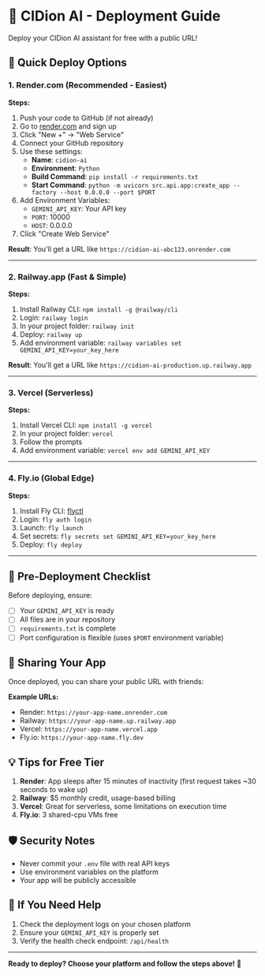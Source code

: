 # 🚀 CIDion AI - Deployment Guide

Deploy your CIDion AI assistant for free with a public URL!

## 🌟 Quick Deploy Options

### 1. **Render.com (Recommended - Easiest)**

**Steps:**
1. Push your code to GitHub (if not already)
2. Go to [render.com](https://render.com) and sign up
3. Click "New +" → "Web Service"
4. Connect your GitHub repository
5. Use these settings:
   - **Name**: `cidion-ai`
   - **Environment**: `Python`
   - **Build Command**: `pip install -r requirements.txt`
   - **Start Command**: `python -m uvicorn src.api.app:create_app --factory --host 0.0.0.0 --port $PORT`
6. Add Environment Variables:
   - `GEMINI_API_KEY`: Your API key
   - `PORT`: 10000
   - `HOST`: 0.0.0.0
7. Click "Create Web Service"

**Result**: You'll get a URL like `https://cidion-ai-abc123.onrender.com`

---

### 2. **Railway.app (Fast & Simple)**

**Steps:**
1. Install Railway CLI: `npm install -g @railway/cli`
2. Login: `railway login`
3. In your project folder: `railway init`
4. Deploy: `railway up`
5. Add environment variable: `railway variables set GEMINI_API_KEY=your_key_here`

**Result**: You'll get a URL like `https://cidion-ai-production.up.railway.app`

---

### 3. **Vercel (Serverless)**

**Steps:**
1. Install Vercel CLI: `npm install -g vercel`
2. In your project folder: `vercel`
3. Follow the prompts
4. Add environment variable: `vercel env add GEMINI_API_KEY`

---

### 4. **Fly.io (Global Edge)**

**Steps:**
1. Install Fly CLI: [flyctl](https://fly.io/docs/hands-on/install-flyctl/)
2. Login: `fly auth login`
3. Launch: `fly launch`
4. Set secrets: `fly secrets set GEMINI_API_KEY=your_key_here`
5. Deploy: `fly deploy`

---

## 🔧 Pre-Deployment Checklist

Before deploying, ensure:

- [ ] Your `GEMINI_API_KEY` is ready
- [ ] All files are in your repository
- [ ] `requirements.txt` is complete
- [ ] Port configuration is flexible (uses `$PORT` environment variable)

## 📱 Sharing Your App

Once deployed, you can share your public URL with friends:

**Example URLs:**
- Render: `https://your-app-name.onrender.com`
- Railway: `https://your-app-name.up.railway.app`
- Vercel: `https://your-app-name.vercel.app`
- Fly.io: `https://your-app-name.fly.dev`

## 💡 Tips for Free Tier

1. **Render**: App sleeps after 15 minutes of inactivity (first request takes ~30 seconds to wake up)
2. **Railway**: $5 monthly credit, usage-based billing
3. **Vercel**: Great for serverless, some limitations on execution time
4. **Fly.io**: 3 shared-cpu VMs free

## 🛡️ Security Notes

- Never commit your `.env` file with real API keys
- Use environment variables on the platform
- Your app will be publicly accessible

## 🚨 If You Need Help

1. Check the deployment logs on your chosen platform
2. Ensure your `GEMINI_API_KEY` is properly set
3. Verify the health check endpoint: `/api/health`

---

**Ready to deploy? Choose your platform and follow the steps above!** 🎉
